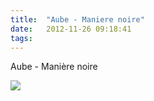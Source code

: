 ```yaml
---
title:  "Aube - Maniere noire"
date:   2012-11-26 09:18:41
tags:   
---
```


<p><p>Aube - Manière noire</p></p><p></p><img src="http://41.media.tumblr.com/tumblr_me291kV9701rrv0rbo1_1280.jpg">

